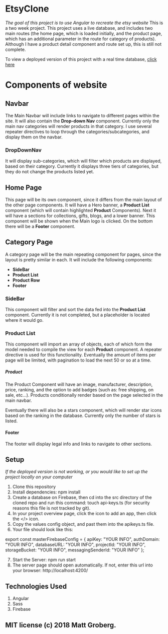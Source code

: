 # EtsyClone

_The goal of this project is to use Angular to recreate the etsy website_
This is a two week project. This project uses a live database, and includes two main routes (the home page, which is loaded initially, and the product page, which has an additional parameter in the route for category of products). Although I have a product detail component and route set up, this is still not complete.

To view a deployed version of this project with a real time database, <a href="https://etsy-clone-ae507.firebaseapp.com/">click here</a>

# Components of website

## Navbar
The Main Navbar will include links to navigate to different pages within the site. It will also contain the **Drop-down Nav** component. Currently only the main nav categories will render products in that category. I use several repeater directives to loop through the categories/subcategories, and display them on the navbar.

### DropDownNav
 It will display sub-categories, which will filter which products are displayed, based on their category. Currently it displays three tiers of categories, but they do not change the products listed yet.

## Home Page
This page will be its own component, since it differs from the main layout of the other page components.
It will have a Hero banner, a **Product List** component (which will contain highlighted **Product** Components).
Next it will have a sections for collections, gifts, blogs, and a lower banner. This component will be shown when the Main logo is clicked. On the bottom there will be a **Footer** component.

## Category Page
A category page will be the main repeating component for pages, since the layout is pretty similar in each.
It will include the following components:
* **SideBar**
* **Product List**
* **Product Row**
* **Footer**

### SideBar
This component will filter and sort the data fed into the **Product List** component. Currently it is not completed, but a placeholder is located where it would go.

### Product List
This component will import an array of objects, each of which form the model needed to compile the view for each **Product** component.
A repeater directive is used for this functionality. Eventually the amount of items per page will be limited, with pagination to load the next 50 or so at a time.

##### Product
The Product Component will have an image, manufacturer, description, price, ranking, and the option to add badges (such as: free shipping, on sale, etc...). Products conditionally render based on the page selected in the main navbar.

Eventually there will also be a stars component, which will render star icons based on the ranking in the database. Currently only the number of stars is listed.

#### Footer
The footer will display legal info and links to navigate to other sections.

## Setup
_If the deployed version is not working, or you would like to set up the project locally on your computer_
1. Clone this repository
2. Install dependencies: npm install
3. Create a database on Firebase, then cd into the src directory of the cloned repo and run this command: touch api-keys.ts (for security reasons this file is not tracked by git).
4. In your project overview page, click the icon to add an app, then click the </> icon.
5. Copy the values config object, and past them into the apikeys.ts file.
6. Your file should look like this:

export const masterFirebaseConfig = {
    apiKey: "YOUR INFO",
    authDomain: "YOUR INFO",
    databaseURL: "YOUR INFO",
    projectId: "YOUR INFO",
    storageBucket: "YOUR INFO",
    messagingSenderId: "YOUR INFO"
  };

7. Start the Server: npm run start
4. The server page should open automatically. If not, enter this url into your browser: http://localhost:4200/

## Technologies Used
1. Angular
2. Sass
3. Firebase

## MIT license (c) 2018 Matt Groberg.
